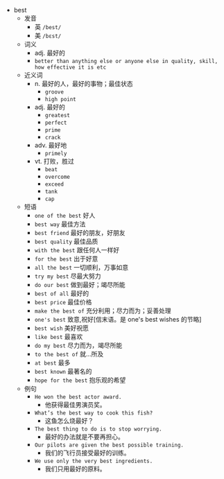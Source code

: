 - best
  - 发音
    - 英 `/best/`
    - 美 `/bɛst/`
  - 词义
    - adj. 最好的
    - `better than anything else or anyone else in quality, skill, how effective it is etc`
  - 近义词
    - n. 最好的人，最好的事物；最佳状态
      - `groove`
      - `high point`
    - adj. 最好的
      - `greatest`
      - `perfect`
      - `prime`
      - `crack`
    - adv. 最好地
      - `primely`
    - vt. 打败，胜过
      - `beat`
      - `overcome`
      - `exceed`
      - `tank`
      - `cap`
  - 短语
    - `one of the best` 好人 
    - `best way` 最佳方法 
    - `best friend` 最好的朋友，好朋友 
    - `best quality` 最佳品质 
    - `with the best` 跟任何人一样好 
    - `for the best` 出于好意 
    - `all the best` 一切顺利，万事如意 
    - `try my best` 尽最大努力 
    - `do our best` 做到最好；竭尽所能 
    - `best of all` 最好的 
    - `best price` 最佳价格 
    - `make the best of` 充分利用；尽力而为；妥善处理 
    - `one's best` 致意,祝好[信末语。是 one's best wishes 的节略] 
    - `best wish` 美好祝愿 
    - `like best` 最喜欢 
    - `do my best` 尽力而为，竭尽所能 
    - `to the best of` 就…所及 
    - `at best` 最多 
    - `best known` 最著名的 
    - `hope for the best` 抱乐观的希望 
  - 例句
    - `He won the best actor award.`
      - 他获得最佳男演员奖。
    - `What’s the best way to cook this fish?`
      - 这鱼怎么烧最好？
    - `The best thing to do is to stop worrying.`
      - 最好的办法就是不要再担心。
    - `Our pilots are given the best possible training.`
      - 我们的飞行员接受最好的训练。
    - `We use only the very best ingredients.`
      - 我们只用最好的原料。

